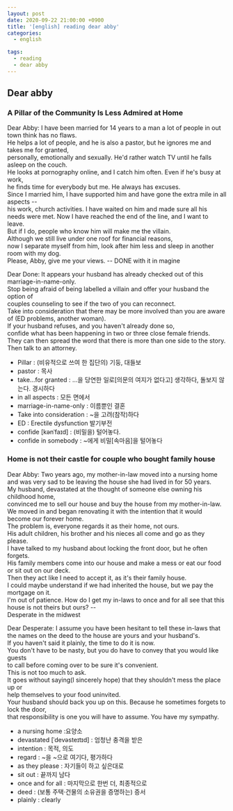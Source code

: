 ```yaml
---
layout: post
date: 2020-09-22 21:00:00 +0900
title: '[english] reading dear abby'
categories:
  - english

tags:
  - reading
  - dear abby
---
```


## Dear abby

### A Pillar of the Community Is Less Admired at Home

Dear Abby: I have been married for 14 years to a man a lot of people in out town think has no flaws.  
He helps a lot of people, and he is also a pastor, but he ignores me and takes me for granted,  
personally, emotionally and sexually. He'd rather watch TV until he falls asleep on the couch.  
He looks at pornography online, and I catch him often. Even if he's busy at work,  
he finds time for everybody but me. He always has excuses.  
Since I married him, I have supported him and have gone the extra mile in all aspects --  
his work, church activities. I have waited on him and made sure all his needs were met.
Now I have reached the end of the line, and I want to leave.  
But if I do, people who know him will make me the villain.  
Although we still live under one roof for financial reasons,  
now I separate myself from him, look after him less and sleep in another room with my dog.  
Please, Abby, give me your views. -- DONE with it in magine

Dear Done: It appears your husband has already checked out of this marriage-in-name-only.  
Stop being afraid of being labelled a villain and offer your husband the option of  
couples counseling to see if the two of you can reconnect.  
Take into consideration that there may be more involved than you are aware of (ED problems, another woman).  
If your husband refuses, and you haven't already done so,  
confide what has been happening in two or three close female friends.  
They can then spread the word that there is more than one side to the story.  
Then talk to an attorney.

- Pillar : (비유적으로 쓰여 한 집단의) 기둥, 대들보
- pastor : 목사
- take…for granted : …을 당연한 일로[의문의 여지가 없다고] 생각하다, 돌보지 않는다. 경시하다
- in all aspects : 모든 면에서
- marriage-in-name-only : 이름뿐인 결혼
- Take into consideration : ~을 고려(참작)하다
- ED : Erectile dysfunction 발기부전
- confide  [kənˈfaɪd] : (비밀을) 털어놓다.
- confide in somebody : ~에게 비밀[속마음]을 털어놓다


### Home is not their castle for couple who bought family house

Dear Abby: Two years ago, my mother-in-law moved into a nursing home  
and was very sad to be leaving the house she had lived in for 50 years.  
My husband, devastated at the thought of someone else owning his childhood home,  
convinced me to sell our house and buy the house from my mother-in-law.  
We moved in and began renovating it with the intention that it would become our forever home.  
The problem is, everyone regards it as their home, not ours.  
His adult children, his brother and his nieces all come and go as they please.  
I have talked to my husband about locking the front door, but he often forgets.  
His family members come into our house and make a mess or eat our food or sit out on our deck.  
Then they act like I need to accept it, as it's their family house.  
I could maybe understand if we had inherited the house, but we pay the mortgage on it.  
I'm out of patience. How do I get my in-laws to once and for all see that this house is not theirs but ours? --  
Desperate in the midwest  

Dear Desperate: I assume you have been hesitant to tell these in-laws that  
the names on the deed to the house are yours and your husband's.  
If you haven't said it plainly, the time to do it is now.  
You don't have to be nasty, but you do have to convey that you would like guests  
to call before coming over to be sure it's convenient.  
This is not too much to ask.  
It goes without saying(I sincerely hope) that they shouldn't mess the place up or  
help themselves to your food uninvited.  
Your husband should back you up on this. Because he sometimes forgets to lock the door,  
that responsibility is one you will have to assume. You have my sympathy.

- a nursing home :요양소
- devastated [ˈdevəsteɪtɪd] : 엄청난 충격을 받은
- intention : 목적, 의도
- regard : ~을 ~으로 여기다, 평가하다
- as they please : 자기들이 하고 싶은대로
- sit out : 끝까지 남다
- once and for all : 마지막으로 한번 더, 최종적으로
- deed :  (보통 주택·건물의 소유권을 증명하는) 증서
- plainly : clearly
